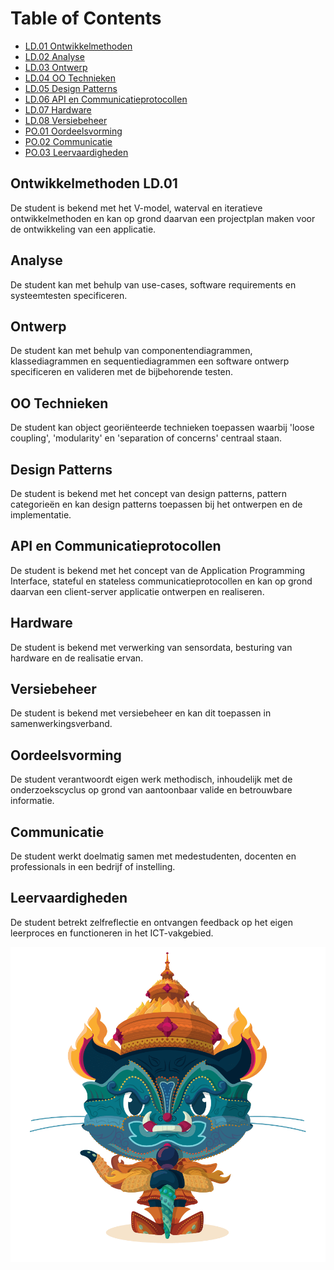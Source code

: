# Table of Contents

  * [LD.01 Ontwikkelmethoden](##Ontwikkelmethoden-LD-01)
  * [LD.02 Analyse](##Analyse)
  * [LD.03 Ontwerp](##Ontwerp)
  * [LD.04 OO Technieken](##OO-Technieken)
  * [LD.05 Design Patterns](##Design-Patterns)
  * [LD.06 API en Communicatieprotocollen](##API-en-Communicatieprotocollen)
  * [LD.07 Hardware](##Hardware)
  * [LD.08 Versiebeheer](##Versiebeheer)
  * [PO.01 Oordeelsvorming](##Oordeelsvorming)
  * [PO.02 Communicatie](##Communicatie)
  * [PO.03 Leervaardigheden](##Leervaardigheden)


## Ontwikkelmethoden LD.01
De student is bekend met het V-model, waterval en iteratieve ontwikkelmethoden en kan op grond daarvan een projectplan maken voor de ontwikkeling van een applicatie.

## Analyse
De student kan met behulp van use-cases, software requirements en systeemtesten specificeren.

## Ontwerp
De student kan met behulp van componentendiagrammen, klassediagrammen en sequentiediagrammen een software ontwerp specificeren en valideren met de bijbehorende testen.

## OO Technieken
De student kan object georiënteerde technieken toepassen waarbij 'loose coupling', 'modularity' en 'separation of concerns' centraal staan.

## Design Patterns
De student is bekend met het concept van design patterns, pattern categorieën en kan design patterns toepassen bij het ontwerpen en de implementatie.

## API en Communicatieprotocollen
De student is bekend met het concept van de Application Programming Interface, stateful en stateless communicatieprotocollen en kan op grond daarvan een client-server applicatie ontwerpen en realiseren.

## Hardware
De student is bekend met verwerking van sensordata, besturing van hardware en de realisatie ervan.

## Versiebeheer
De student is bekend met versiebeheer en kan dit toepassen in samenwerkingsverband.

## Oordeelsvorming
De student verantwoordt eigen werk methodisch, inhoudelijk met de onderzoekscyclus op grond van aantoonbaar valide en betrouwbare informatie.

## Communicatie
De student werkt doelmatig samen met medestudenten, docenten en professionals in een bedrijf of instelling.

## Leervaardigheden
De student betrekt zelfreflectie en ontvangen feedback op het eigen leerproces en functioneren in het ICT-vakgebied.

![image test](./img/yaktocat.png "Test Img")